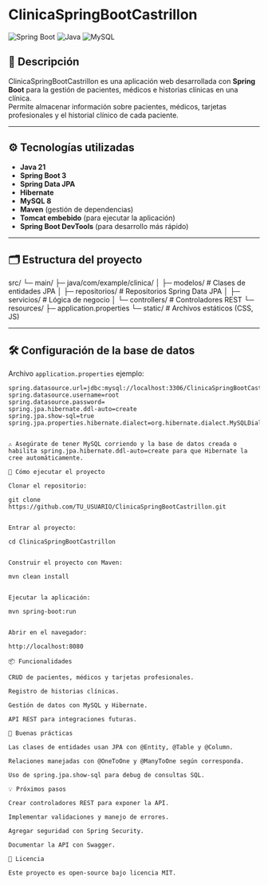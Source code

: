 # ClinicaSpringBootCastrillon

![Spring Boot](https://img.shields.io/badge/Spring-Boot-green?logo=spring)
![Java](https://img.shields.io/badge/Java-21-blue?logo=java)
![MySQL](https://img.shields.io/badge/MySQL-8.0-orange?logo=mysql)

## 🏥 Descripción
ClinicaSpringBootCastrillon es una aplicación web desarrollada con **Spring Boot** para la gestión de pacientes, médicos e historias clínicas en una clínica.  
Permite almacenar información sobre pacientes, médicos, tarjetas profesionales y el historial clínico de cada paciente.

---

## ⚙️ Tecnologías utilizadas
- **Java 21**
- **Spring Boot 3**
- **Spring Data JPA**
- **Hibernate**
- **MySQL 8**
- **Maven** (gestión de dependencias)
- **Tomcat embebido** (para ejecutar la aplicación)
- **Spring Boot DevTools** (para desarrollo más rápido)

---

## 🗂 Estructura del proyecto

src/
└─ main/
├─ java/com/example/clinica/
│ ├─ modelos/ # Clases de entidades JPA
│ ├─ repositorios/ # Repositorios Spring Data JPA
│ ├─ servicios/ # Lógica de negocio
│ └─ controllers/ # Controladores REST
└─ resources/
├─ application.properties
└─ static/ # Archivos estáticos (CSS, JS)


---

## 🛠 Configuración de la base de datos
Archivo `application.properties` ejemplo:
```properties
spring.datasource.url=jdbc:mysql://localhost:3306/ClinicaSpringBootCastrillon
spring.datasource.username=root
spring.datasource.password=
spring.jpa.hibernate.ddl-auto=create
spring.jpa.show-sql=true
spring.jpa.properties.hibernate.dialect=org.hibernate.dialect.MySQLDialect


⚠️ Asegúrate de tener MySQL corriendo y la base de datos creada o habilita spring.jpa.hibernate.ddl-auto=create para que Hibernate la cree automáticamente.

🚀 Cómo ejecutar el proyecto

Clonar el repositorio:

git clone https://github.com/TU_USUARIO/ClinicaSpringBootCastrillon.git


Entrar al proyecto:

cd ClinicaSpringBootCastrillon


Construir el proyecto con Maven:

mvn clean install


Ejecutar la aplicación:

mvn spring-boot:run


Abrir en el navegador:

http://localhost:8080

📦 Funcionalidades

CRUD de pacientes, médicos y tarjetas profesionales.

Registro de historias clínicas.

Gestión de datos con MySQL y Hibernate.

API REST para integraciones futuras.

📌 Buenas prácticas

Las clases de entidades usan JPA con @Entity, @Table y @Column.

Relaciones manejadas con @OneToOne y @ManyToOne según corresponda.

Uso de spring.jpa.show-sql para debug de consultas SQL.

💡 Próximos pasos

Crear controladores REST para exponer la API.

Implementar validaciones y manejo de errores.

Agregar seguridad con Spring Security.

Documentar la API con Swagger.

📄 Licencia

Este proyecto es open-source bajo licencia MIT.
